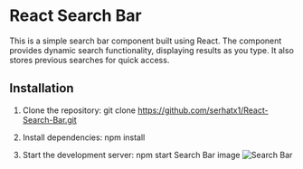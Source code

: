 # React Search Bar

This is a simple search bar component built using React. The component provides dynamic search functionality, displaying results as you type. It also stores previous searches for quick access.
## Installation

1. Clone the repository:
    git clone https://github.com/serhatx1/React-Search-Bar.git

2. Install dependencies:
    npm install
3. Start the development server:
    npm start
   Search Bar image
![Search Bar](https://github.com/serhatx1/React-Search-Bar/blob/main/assets/49308319/e2f97ba8-b83d-4cd2-90a2-a26b8f73e7bb.png)
